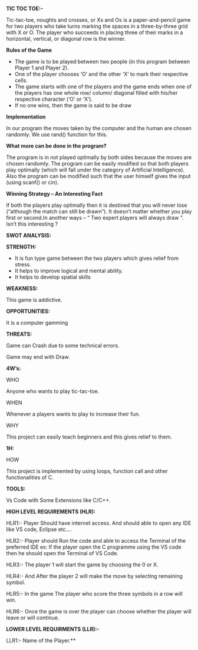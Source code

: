 ﻿**TIC TOC TOE:-** 

Tic-tac-toe, noughts and crosses, or Xs and Os is a paper-and-pencil game for two players who take turns marking the spaces in a three-by-three grid with X or O. The player who succeeds in placing three of their marks in a horizontal, vertical, or diagonal row is the winner.

**Rules of the Game**

- The game is to be played between two people (in this program between Player 1 and Player 2).
- One of the player chooses ‘O’ and the other ‘X’ to mark their respective cells.
- The game starts with one of the players and the game ends when one of the players has one whole row/ column/ diagonal filled with his/her respective character (‘O’ or ‘X’).
- If no one wins, then the game is said to be draw

**Implementation**


In our program the moves taken by the computer and the human are chosen randomly. We use rand() function for this.

**What more can be done in the program?**


The program is in not played optimally by both sides because the moves are chosen randomly. The program can be easily modified so that both players play optimally (which will fall under the category of Artificial Intelligence). Also the program can be modified such that the user himself gives the input (using scanf() or cin).

**Winning Strategy – An Interesting Fact**


If both the players play optimally then it is destined that you will never lose (“although the match can still be drawn”). It doesn’t matter whether you play first or second.In another ways – “ Two expert players will always draw ”.
Isn’t this interesting ?







**SWOT ANALYSIS:**

**STRENGTH:**

- It is fun type game between the two players which gives relief from stress.
- It helps to improve logical and mental ability.
- It helps to develop spatial skills

**WEAKNESS:**

This game is addictive.

**OPPORTUNITIES:**

It is a computer gamming

**THREATS:**

Game can Crash due to some technical errors.

Game may end with Draw.

**4W’s:**

WHO

Anyone who wants to play tic-tac-toe.

WHEN

Whenever a players wants to play to increase their fun.

WHY

This project can easily teach beginners and this gives relief to them.

**1H:**

HOW

This project is implemented by using loops, function call and other functionalities of C.

**TOOLS:**

Vs Code with Some Extensions like C/C++.

**HIGH LEVEL REQUIREMENTS (HLR):**

HLR1:- Player Should have internet access. And should able to open any IDE like VS code, Eclipse etc….

HLR2:- Player should Run the code and able to access the Terminal of the preferred IDE ex: If the player open the C programme using the VS code then he should open the Terminal of VS Code.

HLR3:- The player 1 will start the game by choosing the 0 or X.

HLR4:- And After the player 2 will make the move by selecting remaining symbol.

HLR5:- In the game The player who score the three symbols in a row will win.

HLR6:- Once the game is over the player can choose whether the player will leave or will continue.


**LOWER LEVEL REQUIRMENTS (LLR):-**

LLR1:- Name of the Player.\*\*


